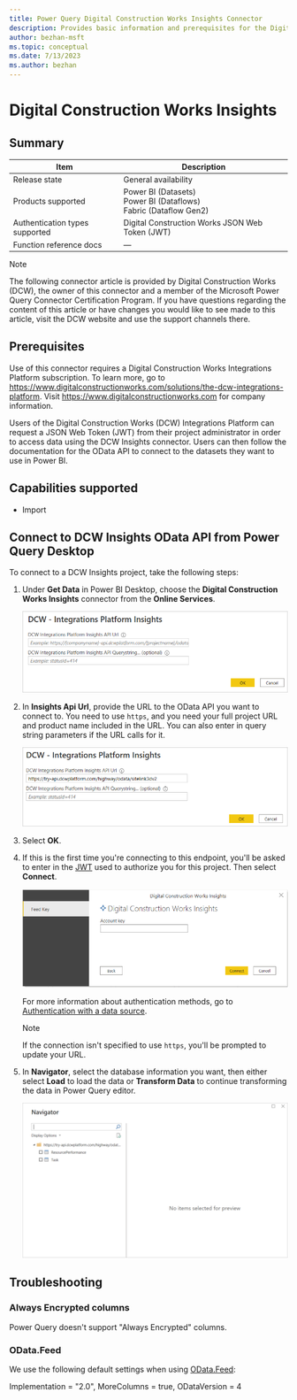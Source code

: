 ```yaml
---
title: Power Query Digital Construction Works Insights Connector
description: Provides basic information and prerequisites for the Digital Construction Works Insights connector, descriptions of the optional input parameters, and discusses limitations and issues you might encounter.
author: bezhan-msft
ms.topic: conceptual
ms.date: 7/13/2023
ms.author: bezhan
---
```


# Digital Construction Works Insights

## Summary

| Item | Description |
| ------- | ------------|
| Release state | General availability |
| Products supported | Power BI (Datasets)<br/>Power BI (Dataflows)<br/>Fabric (Dataflow Gen2) |
| Authentication types supported| Digital Construction Works JSON Web Token (JWT) |
| Function reference docs | &mdash; |

> [!NOTE]
> The following connector article is provided by Digital Construction Works (DCW), the owner of this connector and a member of the Microsoft Power Query Connector Certification Program. If you have questions regarding the content of this article or have changes you would like to see made to this article, visit the DCW website and use the support channels there.

## Prerequisites

Use of this connector requires a Digital Construction Works Integrations Platform subscription. To learn more, go to https://www.digitalconstructionworks.com/solutions/the-dcw-integrations-platform. Visit https://www.digitalconstructionworks.com for company information.

Users of the Digital Construction Works (DCW) Integrations Platform can request a JSON Web Token (JWT) from their project administrator in order to access data using the DCW Insights connector. Users can then follow the documentation for the OData API to connect to the datasets they want to use in Power BI.

## Capabilities supported

* Import

## Connect to DCW Insights OData API from Power Query Desktop

To connect to a DCW Insights project, take the following steps:

1. Under **Get Data** in Power BI Desktop, choose the **Digital Construction Works Insights** connector from the **Online Services**.

    ![Image with DCW Integrations Platform Insights dialog box before the API URL is entered.](./media/dcw-insights-connector/step1.png)

2. In **Insights Api Url**, provide the URL to the OData API you want to connect to. You need to use `https`, and you need your full project URL and product name included in the URL. You can also enter in query string parameters if the URL calls for it.

   ![Image with DCW Integrations Platform Insights dialog box with an API URL entered.](./media/dcw-insights-connector/step2.png)

3. Select **OK**.

4. If this is the first time you're connecting to this endpoint, you'll be asked to enter in the [JWT](#prerequisites) used to authorize you for this project. Then select **Connect**.

   ![Image of DCW Insights JWT authentication dialog with blank Account key in which to enter the JWT.](./media/dcw-insights-connector/step3.png)

   For more information about authentication methods, go to [Authentication with a data source](../connectorauthentication.md).

   >[!Note]
   >  If the connection isn't specified to use `https`, you'll be prompted to update your URL.

5. In **Navigator**, select the database information you want, then either select **Load** to load the data or **Transform Data** to continue transforming the data in Power Query editor.

   ![Power Query Desktop Navigator showing specific product data.](./media/dcw-insights-connector/step4.png)

## Troubleshooting

### Always Encrypted columns

Power Query doesn't support "Always Encrypted" columns.

### OData.Feed

We use the following default settings when using [OData.Feed](odata-feed.md):

Implementation = "2.0", MoreColumns = true, ODataVersion = 4
